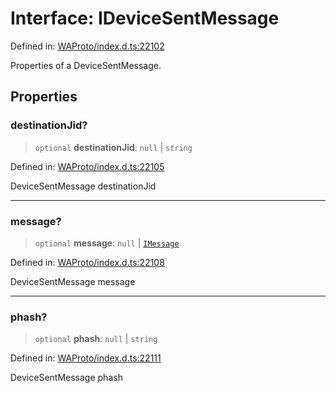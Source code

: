 # Interface: IDeviceSentMessage

Defined in: [WAProto/index.d.ts:22102](https://github.com/Fokusdotid/bail/blob/a1b2bb6d3d63874a4f497e70ebd6347b2869da8e/WAProto/index.d.ts#L22102)

Properties of a DeviceSentMessage.

## Properties

### destinationJid?

> `optional` **destinationJid**: `null` \| `string`

Defined in: [WAProto/index.d.ts:22105](https://github.com/Fokusdotid/bail/blob/a1b2bb6d3d63874a4f497e70ebd6347b2869da8e/WAProto/index.d.ts#L22105)

DeviceSentMessage destinationJid

***

### message?

> `optional` **message**: `null` \| [`IMessage`](../../../interfaces/IMessage.md)

Defined in: [WAProto/index.d.ts:22108](https://github.com/Fokusdotid/bail/blob/a1b2bb6d3d63874a4f497e70ebd6347b2869da8e/WAProto/index.d.ts#L22108)

DeviceSentMessage message

***

### phash?

> `optional` **phash**: `null` \| `string`

Defined in: [WAProto/index.d.ts:22111](https://github.com/Fokusdotid/bail/blob/a1b2bb6d3d63874a4f497e70ebd6347b2869da8e/WAProto/index.d.ts#L22111)

DeviceSentMessage phash
